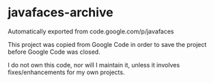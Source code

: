 # javafaces-archive
Automatically exported from code.google.com/p/javafaces

This project was copied from Google Code in order to save the project before Google Code was closed.

I do not own this code, nor will I maintain it, unless it involves fixes/enhancements for my own projects.
